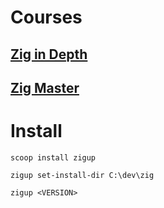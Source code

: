# Courses

## [Zig in Depth](https://www.youtube.com/playlist?list=PLtB7CL7EG7pCw7Xy1SQC53Gl8pI7aDg9t)

## [Zig Master](https://www.youtube.com/playlist?list=PLtB7CL7EG7pDKdSBA_AlNYrEsISOHBOQL)

# Install 

```
scoop install zigup
```

```
zigup set-install-dir C:\dev\zig
```

```
zigup <VERSION>
```
